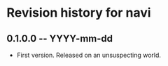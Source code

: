 # Revision history for navi

## 0.1.0.0 -- YYYY-mm-dd

* First version. Released on an unsuspecting world.
